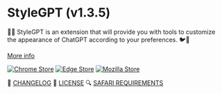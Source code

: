# StyleGPT (v1.3.5)

🤖🧩 StyleGPT is an extension that will provide you with tools to customize the appearance of ChatGPT according to your preferences. 🐦🌈

[More info](https://github.com/pigeonposse/stylegpt)

[![Chrome Store](https://img.shields.io/badge/Chrome%20Store-grey?style=for-the-badge&logo=googlechrome&logoColor=white)](https://chrome.google.com/webstore/detail/stylegpt/khoggafmiibmeihpkpbkllkkdfhmokoj)
[![Edge Store](https://img.shields.io/badge/Edge%20Store-grey?style=for-the-badge&logo=microsoftstore&logoColor=white)](https://microsoftedge.microsoft.com/addons/detail/gkcagmallcghkmmidopechceeibnojmb)
[![Mozilla Store](https://img.shields.io/badge/Mozilla%20Store-grey?style=for-the-badge&logo=firefoxbrowser&logoColor=white)](https://addons.mozilla.org/firefox/addon/stylegpt/)

📝 [CHANGELOG](https://github.com/pigeonposse/stylegpt/blob/main/CHANGELOG.md)
📜 [LICENSE](https://github.com/pigeonposse/stylegpt/blob/main/LICENSE)
🔍 [SAFARI REQUIREMENTS](https://github.com/pigeonposse/stylegpt/blob/1.3.5/docs/safari-unsigned-info.md)
